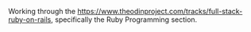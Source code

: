 Working through the https://www.theodinproject.com/tracks/full-stack-ruby-on-rails, specifically the Ruby Programming section.